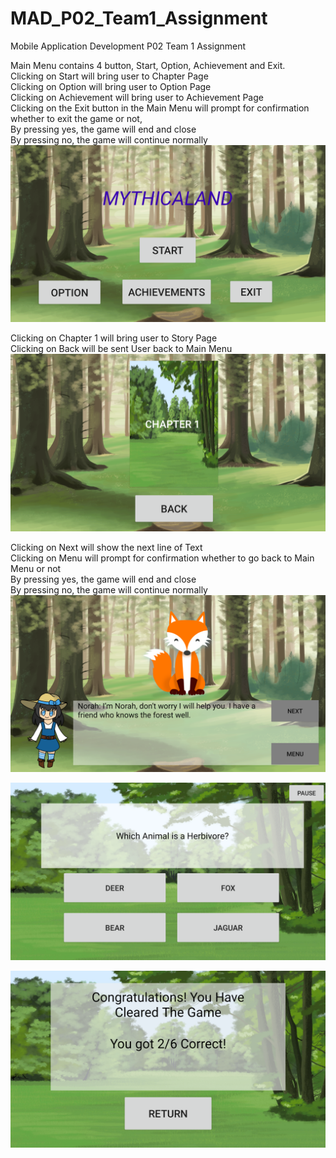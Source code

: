 # MAD_P02_Team1_Assignment
Mobile Application Development P02 Team 1 Assignment

Main Menu contains 4 button, Start, Option, Achievement and Exit.
<br />Clicking on Start will bring user to Chapter Page
<br />Clicking on Option will bring user to Option Page
<br />Clicking on Achievement will bring user to Achievement Page
<br />Clicking on the Exit button in the Main Menu will prompt for confirmation whether to exit the game or not,
<br />  By pressing yes, the game will end and close 
<br />  By pressing no, the game will continue normally
![Main Menu](/images/01.PNG)

Clicking on Chapter 1 will bring user to Story Page
<br />Clicking on Back will be sent User back to Main Menu
![Chapter Page](/images/02.PNG)

Clicking on Next will show the next line of Text
<br />Clicking on Menu will prompt for confirmation whether to go back to Main Menu or not
<br />  By pressing yes, the game will end and close 
<br />  By pressing no, the game will continue normally
![Story Page](/images/03.PNG)

![Game Page](/images/04.PNG)

![Game End Page](/images/05.PNG)
